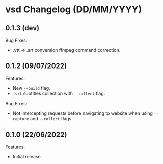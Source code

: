 # vsd Changelog (DD/MM/YYYY)

## 0.1.3 (dev)

Bug Fixes:

- .vtt -> .srt conversion ffmpeg command correction.

## 0.1.2 (09/07/2022)

Features:

- New `--build` flag.
- `.srt` subtitles collection with `--collect` flag.

Bug Fixes:

- Not intercepting requests before navigating to website when using `--capture` and `--collect` flags.

## 0.1.0 (22/06/2022)

Features:

- Initial release
